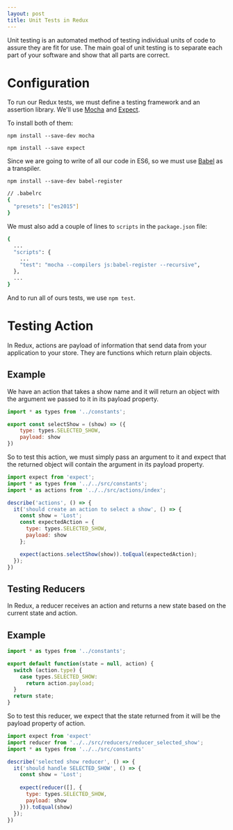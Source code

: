 ```yaml
---
layout: post
title: Unit Tests in Redux
---
```


Unit testing is an automated method of testing individual units of code to assure they are fit for use. The main goal of unit testing is to separate each part of your software and show that all parts are correct.

# Configuration

To run our Redux tests, we must define a testing framework and an assertion library. We'll use [Mocha](http://mochajs.org/) and [Expect](https://www.npmjs.com/package/expect).

To install both of them:

`npm install --save-dev mocha`

`npm install --save expect`

Since we are going to write of all our code in ES6, so we must use [Babel](http://babeljs.io/) as a transpiler.

`npm install --save-dev babel-register`

```bash
// .babelrc
{
  "presets": ["es2015"]
}
```

We must also add a couple of lines to `scripts` in the `package.json` file:

```bash
{
  ...
  "scripts": {
    ...
    "test": "mocha --compilers js:babel-register --recursive",
  },
  ...
}
```

And to run all of ours tests, we use `npm test`.

# Testing Action

In Redux, actions are payload of information that send data from your application to your store. They are functions which return plain objects.

## Example

We have an action that takes a show name and it will return an object with the argument we passed to it in its payload property.

```javascript
import * as types from '../constants';

export const selectShow = (show) => ({
    type: types.SELECTED_SHOW,
    payload: show
})
```

So to test this action, we must simply pass an argument to it and expect that the returned object will contain the argument in its payload property.

```javascript
import expect from 'expect';
import * as types from '../../src/constants';
import * as actions from '../../src/actions/index';

describe('actions', () => {
  it('should create an action to select a show', () => {
    const show = 'Lost';
    const expectedAction = {
      type: types.SELECTED_SHOW,
      payload: show
    };

    expect(actions.selectShow(show)).toEqual(expectedAction);
  });
})
```

## Testing Reducers

In Redux, a reducer receives an action and returns a new state based on the current state and action.

## Example

```javascript
import * as types from '../constants';

export default function(state = null, action) {
  switch (action.type) {
    case types.SELECTED_SHOW:
      return action.payload;
  }
  return state;
}
```

So to test this reducer, we expect that the state returned from it will be the payload property of action.

```javascript
import expect from 'expect'
import reducer from '../../src/reducers/reducer_selected_show';
import * as types from '../../src/constants'

describe('selected show reducer', () => {
  it('should handle SELECTED_SHOW', () => {
    const show = 'Lost';
    
    expect(reducer([], {
      type: types.SELECTED_SHOW,
      payload: show
    })).toEqual(show)
  });
})
```

